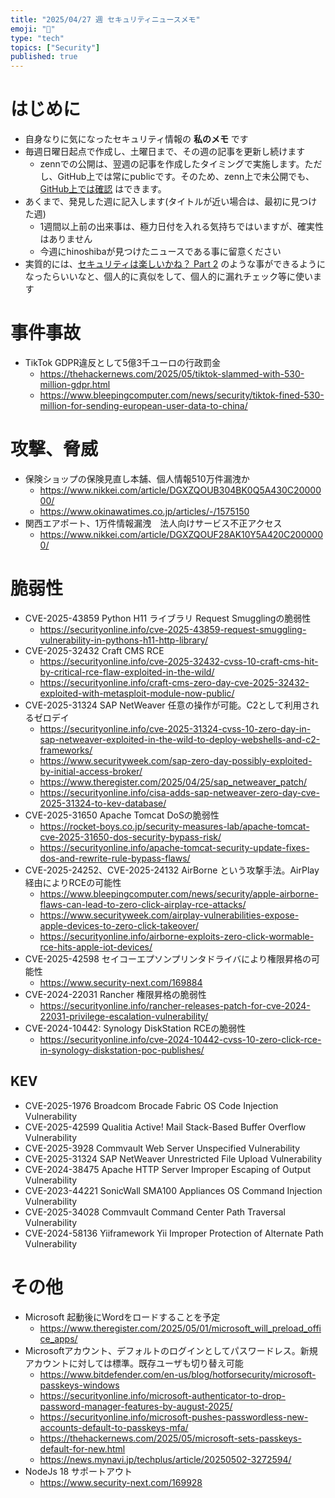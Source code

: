 ```yaml
---
title: "2025/04/27 週 セキュリティニュースメモ"
emoji: "🔖"
type: "tech"
topics: ["Security"]
published: true
---
```


# はじめに
* 自身なりに気になったセキュリティ情報の **私のメモ** です
* 毎週日曜日起点で作成し、土曜日まで、その週の記事を更新し続けます
    * zennでの公開は、翌週の記事を作成したタイミングで実施します。ただし、GitHub上では常にpublicです。そのため、zenn上で未公開でも、[GitHub上では確認](https://github.com/hinoshiba/zenn.dev/tree/main/articles) はできます。
* あくまで、発見した週に記入します(タイトルが近い場合は、最初に見つけた週)
    * 1週間以上前の出来事は、極力日付を入れる気持ちではいますが、確実性はありません
    * 今週にhinoshibaが見つけたニュースである事に留意ください
* 実質的には、[セキュリティは楽しいかね？ Part 2](https://negi.hatenablog.com/) のような事ができるようになったらいいなと、個人的に真似をして、個人的に漏れチェック等に使います

# 事件事故

* TikTok GDPR違反として5億3千ユーロの行政罰金
    * https://thehackernews.com/2025/05/tiktok-slammed-with-530-million-gdpr.html
    * https://www.bleepingcomputer.com/news/security/tiktok-fined-530-million-for-sending-european-user-data-to-china/

# 攻撃、脅威

* 保険ショップの保険見直し本舗、個人情報510万件漏洩か
    * https://www.nikkei.com/article/DGXZQOUB304BK0Q5A430C2000000/
    * https://www.okinawatimes.co.jp/articles/-/1575150
* 関西エアポート、1万件情報漏洩　法人向けサービス不正アクセス
    * https://www.nikkei.com/article/DGXZQOUF28AK10Y5A420C2000000/

# 脆弱性

* CVE-2025-43859 Python H11 ライブラリ Request Smugglingの脆弱性
    * https://securityonline.info/cve-2025-43859-request-smuggling-vulnerability-in-pythons-h11-http-library/
* CVE-2025-32432 Craft CMS RCE
    * https://securityonline.info/cve-2025-32432-cvss-10-craft-cms-hit-by-critical-rce-flaw-exploited-in-the-wild/
    * https://securityonline.info/craft-cms-zero-day-cve-2025-32432-exploited-with-metasploit-module-now-public/
* CVE-2025-31324 SAP NetWeaver 任意の操作が可能。C2として利用されるゼロデイ
    * https://securityonline.info/cve-2025-31324-cvss-10-zero-day-in-sap-netweaver-exploited-in-the-wild-to-deploy-webshells-and-c2-frameworks/
    * https://www.securityweek.com/sap-zero-day-possibly-exploited-by-initial-access-broker/
    * https://www.theregister.com/2025/04/25/sap_netweaver_patch/
    * https://securityonline.info/cisa-adds-sap-netweaver-zero-day-cve-2025-31324-to-kev-database/
* CVE-2025-31650 Apache Tomcat DoSの脆弱性
    * https://rocket-boys.co.jp/security-measures-lab/apache-tomcat-cve-2025-31650-dos-security-bypass-risk/
    * https://securityonline.info/apache-tomcat-security-update-fixes-dos-and-rewrite-rule-bypass-flaws/
* CVE-2025-24252、CVE-2025-24132 AirBorne という攻撃手法。AirPlay経由によりRCEの可能性
    * https://www.bleepingcomputer.com/news/security/apple-airborne-flaws-can-lead-to-zero-click-airplay-rce-attacks/
    * https://www.securityweek.com/airplay-vulnerabilities-expose-apple-devices-to-zero-click-takeover/
    * https://securityonline.info/airborne-exploits-zero-click-wormable-rce-hits-apple-iot-devices/
* CVE-2025-42598 セイコーエプソンプリンタドライバにより権限昇格の可能性
    * https://www.security-next.com/169884
* CVE-2024-22031 Rancher 権限昇格の脆弱性
    * https://securityonline.info/rancher-releases-patch-for-cve-2024-22031-privilege-escalation-vulnerability/
* CVE-2024-10442: Synology DiskStation RCEの脆弱性
    * https://securityonline.info/cve-2024-10442-cvss-10-zero-click-rce-in-synology-diskstation-poc-publishes/

## KEV
* CVE-2025-1976 Broadcom Brocade Fabric OS Code Injection Vulnerability
* CVE-2025-42599 Qualitia Active! Mail Stack-Based Buffer Overflow Vulnerability
* CVE-2025-3928 Commvault Web Server Unspecified Vulnerability
* CVE-2025-31324 SAP NetWeaver Unrestricted File Upload Vulnerability
* CVE-2024-38475 Apache HTTP Server Improper Escaping of Output Vulnerability
* CVE-2023-44221 SonicWall SMA100 Appliances OS Command Injection Vulnerability
* CVE-2025-34028 Commvault Command Center Path Traversal Vulnerability
* CVE-2024-58136 Yiiframework Yii Improper Protection of Alternate Path Vulnerability

# その他

* Microsoft 起動後にWordをロードすることを予定
    * https://www.theregister.com/2025/05/01/microsoft_will_preload_office_apps/
* Microsoftアカウント、デフォルトのログインとしてパスワードレス。新規アカウントに対しては標準。既存ユーザも切り替え可能
    * https://www.bitdefender.com/en-us/blog/hotforsecurity/microsoft-passkeys-windows
    * https://securityonline.info/microsoft-authenticator-to-drop-password-manager-features-by-august-2025/
    * https://securityonline.info/microsoft-pushes-passwordless-new-accounts-default-to-passkeys-mfa/
    * https://thehackernews.com/2025/05/microsoft-sets-passkeys-default-for-new.html
    * https://news.mynavi.jp/techplus/article/20250502-3272594/
* NodeJs 18 サポートアウト
    * https://www.security-next.com/169928
